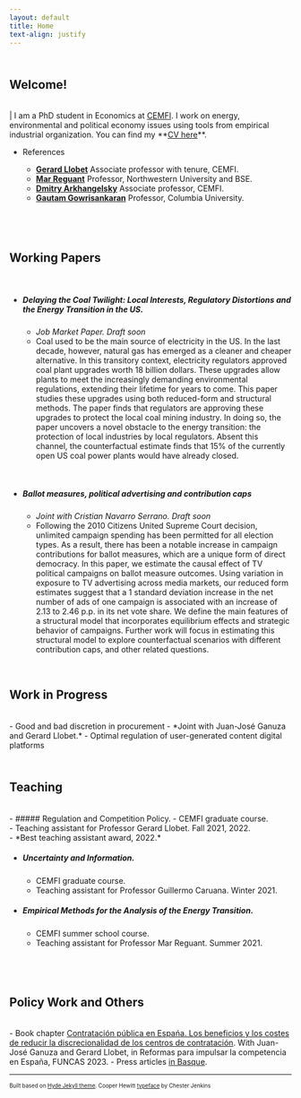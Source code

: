 ```yaml
---
layout: default
title: Home
text-align: justify
---
```


<!---  Picture on the top of the website  --->
<p align="center">
   <!--- <img width="300" height=auto src="/photos/PELLO (88).jpg"> ---> <!---  horizontal pic  --->
   <!--- <img width="400" height=auto src="/photos/PELLO (82).jpg"> ---> <!---  horizontal pic, close face  --->
   <!--- <img width="300" height=auto src="/photos/PELLO (88) black_white.jpg"> ---> <!---  horizontal pic, black and white  ---> 
   <!--- <img width="200" height=auto src="/photos/PELLO (53).jpg">  ---> <!---  vertical pic  --->
</p>

<!---  Blank line  --->
<!--- <br/> --->

## <br/>Welcome!
<br/>
|    I am a PhD student in Economics at <a href="https://www.cemfi.es/" target="_blank">CEMFI</a>.
I work on energy, environmental and political economy issues using tools from empirical industrial organization.
You can find my **<a href="main.pdf" target="_blank">CV here</a>**.
<!--  My main interests lie in the fields of industrial organization, energy/environmental economics and political economy. -->

<!-- Social buttons: twitter, github, linkedin... -->
<!---  target="_blank": The links pop um in new tabs  --->
<!---  style="float: left; margin-right: 30px;": Allows for space between icons  --->
<!--- <a href="/documents/CV.pdf" target="_blank"><img src="/icons/file-solid.svg" style="display: inline-block; margin-right: 20px;" width="25" height="25" class="filter-gray-dark"></a><a href="mailto:pello.aspuru@cemfi.edu.es"><img src="/icons/envelope-solid.svg" style="display: inline-block; margin-right: 20px;" width="25" height="25" class="filter-gray-dark"></a><a href="https://github.com/pelloaspuru" target="_blank"><img src="/icons/github.svg" style= "display: inline-block; margin-right: 20px;" width="25" height="25" class="filter-gray-dark"></a><a href="https://github.com/pelloaspuru" target="_blank"><img src="/icons/google.svg" style= "display: inline-block; margin-right: 20px;" width="25" height="25" class="filter-gray-dark"></a><a href="https://twitter.com/pelloaspuru" target="_blank"><img src="/icons/twitter.svg" style="display: inline-block; margin-right: 20px;" width="25" height="25" class="filter-gray-dark"></a><a href="https://www.linkedin.com/in/pelloaspuru" target="_blank"><img src="/icons/linkedin.svg" style = "display: inline-block; margin-right: 0px;" width="25" height="25" class="filter-gray-dark"></a>
 --->

<!-- Social buttons: twitter, github, linkedin... -->
<!-- {% include social_links.html %} -->

<!---  Blank line  --->

- References

   - **<a href="https://gllobet.github.io" target="_blank">Gerard Llobet</a>** Associate professor with tenure, CEMFI.
   - **<a href="https://mreguant.github.io" target="_blank">Mar Reguant</a>** Professor, Northwestern University and BSE.
   - **<a href="https://sites.google.com/view/dmitry-arkhangelsky/home" target="_blank">Dmitry Arkhangelsky</a>** Associate professor, CEMFI.
   - **<a href="https://www.gautamgowrisankaran.com" target="_blank">Gautam Gowrisankaran</a>** Professor, Columbia University.

<!---  Blank line  --->
<br/>

## <br/>Working Papers
<br/>

- ##### Delaying the Coal Twilight: Local Interests, Regulatory Distortions and the Energy Transition in the US.
   - *Job Market Paper. Draft soon*
   - Coal used to be the main source of electricity in the US. In the last decade, however, natural gas has emerged as a cleaner and cheaper alternative. In this transitory context, electricity regulators approved coal plant upgrades worth 18 billion dollars. These upgrades allow plants to meet the increasingly demanding environmental regulations, extending their lifetime for years to come. This paper studies these upgrades using both reduced-form and structural methods. The paper finds that regulators are approving these upgrades to protect the local coal mining industry. In doing so, the paper uncovers a novel obstacle to the energy transition: the protection of local industries by local regulators. Absent this channel, the counterfactual estimate finds that 15% of the currently open US coal power plants would have already closed.


<!---  Blank line  --->
<br/>

- ##### Ballot measures, political advertising and contribution caps 
   - *Joint with Cristian Navarro Serrano. Draft soon*
   - Following the 2010 Citizens United Supreme Court decision, unlimited campaign spending has been permitted for all election types. As a result, there has been a notable increase in campaign contributions for ballot measures, which are a unique form of direct democracy. In this paper, we estimate the causal effect of TV political campaigns on ballot measure outcomes. Using variation in exposure to TV advertising across media markets, our reduced form estimates suggest that a 1 standard deviation increase in the net number of ads of one campaign is associated with an increase of 2.13 to 2.46 p.p. in its net vote share. We define the main features of a structural model that incorporates equilibrium effects and strategic behavior of campaigns. Further work will focus in estimating this structural model to explore counterfactual scenarios with different contribution caps, and other related questions.

<!---  Blank line  --->
<br/>

## Work in Progress
<br/>
- Good and bad discretion in procurement
   - *Joint with Juan-José Ganuza and Gerard Llobet.*
- Optimal regulation of user-generated content digital platforms

<!---  Blank line  --->
<br/>

## <br/>Teaching
<br/>
- ##### Regulation and Competition Policy. 
   - CEMFI graduate course. <br />
   - Teaching assistant for Professor Gerard Llobet. Fall 2021, 2022. <br />
   - *Best teaching assistant award, 2022.* <br />

- ##### Uncertainty and Information. 
   - CEMFI graduate course. <br />
   - Teaching assistant for Professor Guillermo Caruana. Winter 2021. <br />

- ##### Empirical Methods for the Analysis of the Energy Transition.
   - CEMFI summer school course. <br />
   - Teaching assistant for Professor Mar Reguant. Summer 2021. <br />

<!---  Blank line  --->
<br/>

## <br/>Policy Work and Others
<br/>
- Book chapter <a href="https://www.funcas.es/articulos/contratacion-publica-en-espana-los-beneficios-y-los-costes-de-reducir-la-discrecionalidad-de-los-centros-de-contratacion/" target="_blank">Contratación pública en Espańa. Los beneficios y los costes de reducir la discrecionalidad de los centros de contratación</a>. With Juan-José Ganuza and Gerard Llobet, in Reformas para impulsar la competencia en España, FUNCAS 2023.
- Press articles <a href="https://www.enpresabidea.eus/autor/pello-aspuru-lopez-munain_19530_115.html" target="_blank">in Basque</a>.

---
<sup><sub>Built based on <a href="https://github.com/poole/hyde" target="_blank">Hyde Jekyll theme</a>. Cooper Hewitt <a href="https://www.cooperhewitt.org/open-source-at-cooper-hewitt/cooper-hewitt-the-typeface-by-chester-jenkins/" target="_blank">typeface</a> by Chester Jenkins<sub><sup>





